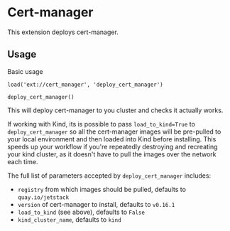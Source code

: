 # Cert-manager

This extension deploys cert-manager.

## Usage

Basic usage

```
load('ext://cert_manager', 'deploy_cert_manager')

deploy_cert_manager()
```

This will deploy cert-manager to you cluster and checks it actually works.

If working with Kind, its is possible to pass `load_to_kind=True` to `deploy_cert_manager` so
all the cert-manager images will be pre-pulled to your local environment and then loaded into Kind before installing. 
This speeds up your workflow if you're repeatedly destroying and recreating your kind cluster, as it doesn't
have to pull the images over the network each time.

The full list of parameters accepted by `deploy_cert_manager` includes:
- `registry` from which images should be pulled, defaults to `quay.io/jetstack`
- `version` of cert-manager to install, defaults to `v0.16.1`
- `load_to_kind` (see above), defaults to `False`
- `kind_cluster_name`, defaults to `kind`

